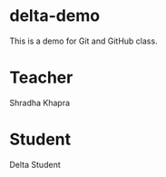 # delta-demo
This is a demo for Git and GitHub class.
# Teacher
Shradha Khapra

# Student
Delta Student